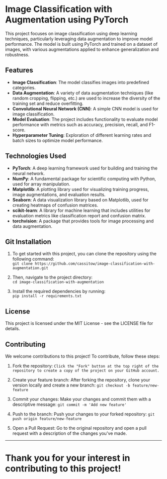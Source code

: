 # Image Classification with Augmentation using PyTorch

This project focuses on image classification using deep learning techniques, particularly leveraging data augmentation to improve model performance. The model is built using PyTorch and trained on a dataset of images, with various augmentations applied to enhance generalization and robustness.

## Features
- **Image Classification**: The model classifies images into predefined categories.
- **Data Augmentation**: A variety of data augmentation techniques (like random cropping, flipping, etc.) are used to increase the diversity of the training set and reduce overfitting.
- **Convolutional Neural Network (CNN)**: A simple CNN model is used for image classification.
- **Model Evaluation**: The project includes functionality to evaluate model performance with metrics such as accuracy, precision, recall, and F1-score.
- **Hyperparameter Tuning**: Exploration of different learning rates and batch sizes to optimize model performance.

## Technologies Used
- **PyTorch**: A deep learning framework used for building and training the neural network.
- **NumPy**: A fundamental package for scientific computing with Python, used for array manipulation.
- **Matplotlib**: A plotting library used for visualizing training progress, image augmentations, and evaluation results.
- **Seaborn**: A data visualization library based on Matplotlib, used for creating heatmaps of confusion matrices.
- **scikit-learn**: A library for machine learning that includes utilities for evaluation metrics like classification report and confusion matrix.
- **torchvision**: A package that provides tools for image processing and data augmentation.

## Git Installation

1. To get started with this project, you can clone the repository using the following command:      
```git clone https://github.com/cassitow/image-classification-with-augmentation.git```

2. Then, navigate to the project directory:    
```cd image-classification-with-augmentation```

3. Install the required dependencies by running:     
```pip install -r requirements.txt```

## License
This project is licensed under the MIT License - see the LICENSE file for details.

## Contributing
We welcome contributions to this project! To contribute, follow these steps:
1. Fork the repository:
```Click the "Fork" button at the top right of the repository to create a copy of the project on your GitHub account.```

2. Create your feature branch:
After forking the repository, clone your version locally and create a new branch:
```git checkout -b feature/new-feature```

3. Commit your changes:
Make your changes and commit them with a descriptive message:
```git commit -m 'Add new feature'```

4. Push to the branch:
Push your changes to your forked repository:
```git push origin feature/new-feature```

5. Open a Pull Request:
Go to the original repository and open a pull request with a description of the changes you've made.

<hr>

<h1>Thank you for your interest in contributing to this project!</h1>
